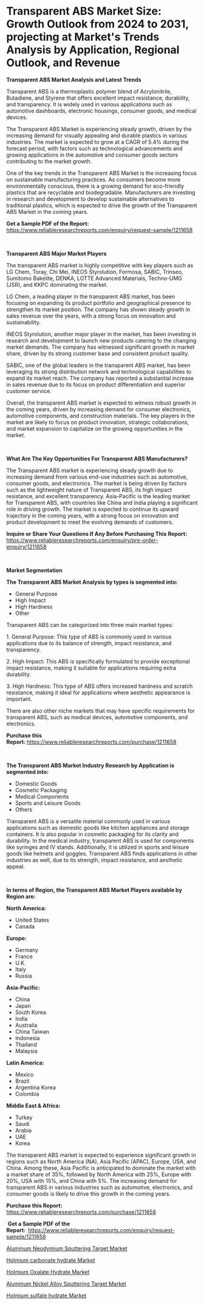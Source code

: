 <p><h1>Transparent ABS Market Size: Growth Outlook from 2024 to 2031, projecting at Market's Trends Analysis by Application, Regional Outlook, and Revenue</h1></p><p><strong>Transparent ABS Market Analysis and Latest Trends</strong></p>
<p><p>Transparent ABS is a thermoplastic polymer blend of Acrylonitrile, Butadiene, and Styrene that offers excellent impact resistance, durability, and transparency. It is widely used in various applications such as automotive dashboards, electronic housings, consumer goods, and medical devices.</p><p>The Transparent ABS Market is experiencing steady growth, driven by the increasing demand for visually appealing and durable plastics in various industries. The market is expected to grow at a CAGR of 5.4% during the forecast period, with factors such as technological advancements and growing applications in the automotive and consumer goods sectors contributing to the market growth.</p><p>One of the key trends in the Transparent ABS Market is the increasing focus on sustainable manufacturing practices. As consumers become more environmentally conscious, there is a growing demand for eco-friendly plastics that are recyclable and biodegradable. Manufacturers are investing in research and development to develop sustainable alternatives to traditional plastics, which is expected to drive the growth of the Transparent ABS Market in the coming years.</p></p>
<p><strong>Get a Sample PDF of the Report:&nbsp;</strong> <a href="https://www.reliableresearchreports.com/enquiry/request-sample/1211658">https://www.reliableresearchreports.com/enquiry/request-sample/1211658</a></p>
<p>&nbsp;</p>
<p><strong>Transparent ABS Major Market Players</strong></p>
<p><p>The transparent ABS market is highly competitive with key players such as LG Chem, Toray, Chi Mei, INEOS Styrolution, Formosa, SABIC, Trinseo, Sumitomo Bakelite, DENKA, LOTTE Advanced Materials, Techno-UMG (JSR), and KKPC dominating the market. </p><p>LG Chem, a leading player in the transparent ABS market, has been focusing on expanding its product portfolio and geographical presence to strengthen its market position. The company has shown steady growth in sales revenue over the years, with a strong focus on innovation and sustainability.</p><p>INEOS Styrolution, another major player in the market, has been investing in research and development to launch new products catering to the changing market demands. The company has witnessed significant growth in market share, driven by its strong customer base and consistent product quality.</p><p>SABIC, one of the global leaders in the transparent ABS market, has been leveraging its strong distribution network and technological capabilities to expand its market reach. The company has reported a substantial increase in sales revenue due to its focus on product differentiation and superior customer service.</p><p>Overall, the transparent ABS market is expected to witness robust growth in the coming years, driven by increasing demand for consumer electronics, automotive components, and construction materials. The key players in the market are likely to focus on product innovation, strategic collaborations, and market expansion to capitalize on the growing opportunities in the market.</p></p>
<p>&nbsp;</p>
<p><strong>What Are The Key Opportunities For Transparent ABS Manufacturers?</strong></p>
<p><p>The Transparent ABS market is experiencing steady growth due to increasing demand from various end-use industries such as automotive, consumer goods, and electronics. The market is being driven by factors such as the lightweight nature of Transparent ABS, its high impact resistance, and excellent transparency. Asia-Pacific is the leading market for Transparent ABS, with countries like China and India playing a significant role in driving growth. The market is expected to continue its upward trajectory in the coming years, with a strong focus on innovation and product development to meet the evolving demands of customers.</p></p>
<p><strong>Inquire or Share Your Questions If Any Before Purchasing This Report:</strong> <a href="https://www.reliableresearchreports.com/enquiry/pre-order-enquiry/1211658">https://www.reliableresearchreports.com/enquiry/pre-order-enquiry/1211658</a></p>
<p>&nbsp;</p>
<p><strong>Market Segmentation</strong></p>
<p><strong>The Transparent ABS Market Analysis by types is segmented into:</strong></p>
<p><ul><li>General Purpose</li><li>High Impact</li><li>High Hardness</li><li>Other</li></ul></p>
<p><p>Transparent ABS can be categorized into three main market types: </p><p>1. General Purpose: This type of ABS is commonly used in various applications due to its balance of strength, impact resistance, and transparency.</p><p>2. High Impact: This ABS is specifically formulated to provide exceptional impact resistance, making it suitable for applications requiring extra durability.</p><p>3. High Hardness: This type of ABS offers increased hardness and scratch resistance, making it ideal for applications where aesthetic appearance is important.</p><p>There are also other niche markets that may have specific requirements for transparent ABS, such as medical devices, automotive components, and electronics.</p></p>
<p><strong>Purchase this Report:&nbsp;</strong><a href="https://www.reliableresearchreports.com/purchase/1211658">https://www.reliableresearchreports.com/purchase/1211658</a></p>
<p>&nbsp;</p>
<p><strong>The Transparent ABS Market Industry Research by Application is segmented into:</strong></p>
<p><ul><li>Domestic Goods</li><li>Cosmetic Packaging</li><li>Medical Components</li><li>Sports and Leisure Goods</li><li>Others</li></ul></p>
<p><p>Transparent ABS is a versatile material commonly used in various applications such as domestic goods like kitchen appliances and storage containers. It is also popular in cosmetic packaging for its clarity and durability. In the medical industry, transparent ABS is used for components like syringes and IV stands. Additionally, it is utilized in sports and leisure goods like helmets and goggles. Transparent ABS finds applications in other industries as well, due to its strength, impact resistance, and aesthetic appeal.</p></p>
<p>&nbsp;</p>
<p><strong>In terms of Region, the Transparent ABS Market Players available by Region are:</strong></p>
<p>
    <p> <strong> North America: </strong>
        <ul>
            <li>United States</li>
            <li>Canada</li>
        </ul>
        </p> 
    <p> <strong> Europe: </strong>
        <ul>
            <li>Germany</li>
            <li>France</li>
            <li>U.K.</li>
            <li>Italy</li>
            <li>Russia</li>
        </ul>
        </p> 
    <p> <strong> Asia-Pacific: </strong>
        <ul>
            <li>China</li>
            <li>Japan</li>
            <li>South Korea</li>
            <li>India</li>
            <li>Australia</li>
            <li>China Taiwan</li>
            <li>Indonesia</li>
            <li>Thailand</li>
            <li>Malaysia</li>
        </ul>
        </p> 
    <p> <strong> Latin America: </strong>
        <ul>
            <li>Mexico</li>
            <li>Brazil</li>
            <li>Argentina Korea</li>
            <li>Colombia</li>
        </ul>
        </p> 
    <p> <strong> Middle East & Africa: </strong>
        <ul>
            <li>Turkey</li>
            <li>Saudi</li>
            <li>Arabia</li>
            <li>UAE</li>
            <li>Korea</li>
        </ul>
    </p>
    </p>
<p><p>The transparent ABS market is expected to experience significant growth in regions such as North America (NA), Asia Pacific (APAC), Europe, USA, and China. Among these, Asia Pacific is anticipated to dominate the market with a market share of 35%, followed by North America with 25%, Europe with 20%, USA with 15%, and China with 5%. The increasing demand for transparent ABS in various industries such as automotive, electronics, and consumer goods is likely to drive this growth in the coming years.</p></p>
<p><strong>Purchase this Report: </strong><a href="https://www.reliableresearchreports.com/purchase/1211658">https://www.reliableresearchreports.com/purchase/1211658</a></p>
<p>&nbsp;<strong>Get a Sample PDF of the Report:&nbsp;&nbsp;</strong><a href="https://www.reliableresearchreports.com/enquiry/request-sample/1211658">https://www.reliableresearchreports.com/enquiry/request-sample/1211658</a></p>
<p><strong></strong></p>
<p><p><a href="https://medium.com/p/f8e853167e56/edit">Aluminum Neodymium Sputtering Target Market</a></p><p><a href="https://medium.com/p/9037339904c3/edit">Holmium carbonate hydrate Market</a></p><p><a href="https://medium.com/p/dc3489974286/edit">Holmium Oxalate Hydrate Market</a></p><p><a href="https://medium.com/p/d32cc502e4a9/edit">Aluminum Nickel Alloy Sputtering Target Market</a></p><p><a href="https://medium.com/p/b9bed65860b1/edit">Holmium sulfate hydrate Market</a></p></p>